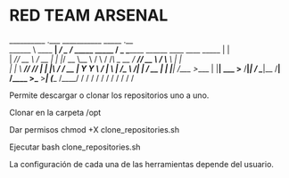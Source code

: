 # RED TEAM ARSENAL
__________           .___ ___________                        _____                                    .__   
\______   \ ____   __| _/ \__    ___/___ _____    _____     /  _  \_______  ______ ____   ____ _____  |  |  
 |       _// __ \ / __ |    |    |_/ __ \\__  \  /     \   /  /_\  \_  __ \/  ___// __ \ /    \\__  \ |  |  
 |    |   \  ___// /_/ |    |    |\  ___/ / __ \|  Y Y  \ /    |    \  | \/\___ \\  ___/|   |  \/ __ \|  |__
 |____|_  /\___  >____ |    |____| \___  >____  /__|_|  / \____|__  /__|  /____  >\___  >___|  (____  /____/
        \/     \/     \/               \/     \/      \/          \/           \/     \/     \/     \/      
        

Permite descargar o clonar los repositorios uno a uno.

Clonar en la carpeta /opt

Dar permisos chmod +X clone_repositories.sh

Ejecutar bash clone_repositories.sh

La configuración de cada una de las herramientas depende del usuario.

